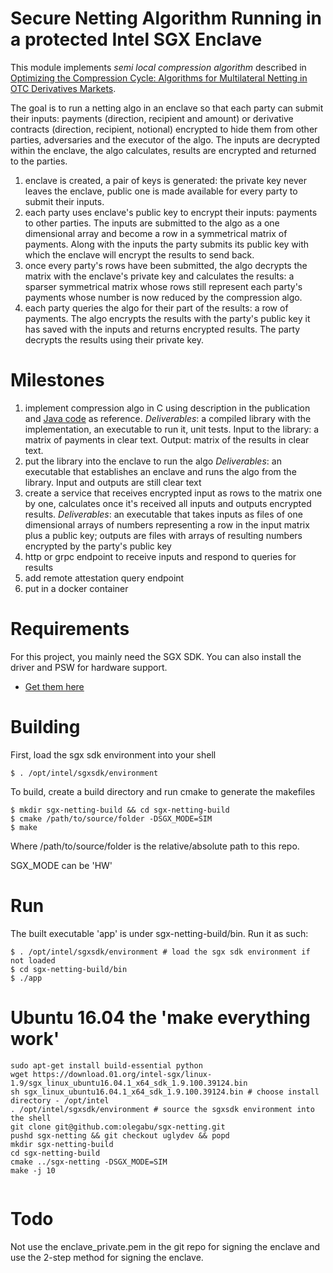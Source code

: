 # Secure Netting Algorithm Running in a protected Intel SGX Enclave


This module implements *semi local compression algorithm* described 
in [Optimizing the Compression Cycle: Algorithms for Multilateral Netting in OTC Derivatives Markets](doc/SSRN-id2273802.pdf). 

The goal is to run a netting algo in an enclave so that each party can submit their inputs: 
payments (direction, recipient and amount) or derivative contracts (direction, recipient, notional) encrypted to hide them
from other parties, adversaries and the executor of the algo. The inputs are decrypted within the enclave, the
algo calculates, results are encrypted and returned to the parties.

1. enclave is created, a pair of keys is generated: the private key never leaves the enclave, public one is made 
available for every party to submit their inputs.
1. each party uses enclave's public key to encrypt their inputs: payments to other parties. The inputs are submitted
to the algo as a one dimensional array and become a row in a symmetrical matrix of payments. Along with the inputs the
party submits its public key with which the enclave will encrypt the results to send back.
1. once every party's rows have been submitted, the algo decrypts the matrix with the enclave's private key and 
calculates the results: a sparser symmetrical matrix whose rows still represent each party's payments whose number is
now reduced by the compression algo.
1. each party queries the algo for their part of the results: a row of payments. The algo encrypts the results with the 
party's public key it has saved with the inputs and returns encrypted results. The party decrypts the results using their private key.
 
 # Milestones
 
1. implement compression algo in C using description in the publication and 
[Java code](doc/SemiLocalCompressionAlgorithm.java) as reference. 
*Deliverables*: a compiled library with the implementation, an executable to run it, unit tests. Input to the library: a 
matrix of payments in clear text. Output: matrix of the results in clear text.
1. put the library into the enclave to run the algo
*Deliverables*: an executable that establishes an enclave and runs the algo from the library. Input and outputs are 
still clear text
1. create a service that receives encrypted input as rows to the matrix one by one, calculates once it's received all
   inputs and outputs encrypted results.
*Deliverables*: an executable that takes inputs as files of one dimensional arrays of numbers representing a row in the
 input matrix plus a public key; outputs are files with arrays of resulting numbers encrypted by the party's public key
1. http or grpc endpoint to receive inputs and respond to queries for results
1. add remote attestation query endpoint
1. put in a docker container 

# Requirements
For this project, you mainly need the SGX SDK.
You can also install the driver and PSW for hardware support.
* [Get them here](https://01.org/intel-software-guard-extensions/downloads)

# Building
First, load the sgx sdk environment into your shell
~~~
$ . /opt/intel/sgxsdk/environment
~~~
To build, create a build directory and run cmake to generate the makefiles
~~~
$ mkdir sgx-netting-build && cd sgx-netting-build
$ cmake /path/to/source/folder -DSGX_MODE=SIM
$ make
~~~
Where /path/to/source/folder is the relative/absolute path to this repo.

SGX_MODE can be 'HW'

# Run
The built executable 'app' is under sgx-netting-build/bin. Run it as such:
~~~
$ . /opt/intel/sgxsdk/environment # load the sgx sdk environment if not loaded
$ cd sgx-netting-build/bin
$ ./app
~~~

# Ubuntu 16.04 the 'make everything work'
~~~
sudo apt-get install build-essential python
wget https://download.01.org/intel-sgx/linux-1.9/sgx_linux_ubuntu16.04.1_x64_sdk_1.9.100.39124.bin
sh sgx_linux_ubuntu16.04.1_x64_sdk_1.9.100.39124.bin # choose install directory - /opt/intel
. /opt/intel/sgxsdk/environment # source the sgxsdk environment into the shell
git clone git@github.com:olegabu/sgx-netting.git
pushd sgx-netting && git checkout uglydev && popd
mkdir sgx-netting-build
cd sgx-netting-build
cmake ../sgx-netting -DSGX_MODE=SIM
make -j 10


~~~

# Todo
Not use the enclave_private.pem in the git repo for signing the enclave and use the 2-step method for signing the enclave.

